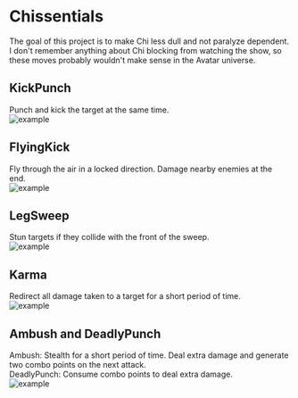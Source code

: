 # Chissentials

The goal of this project is to make Chi less dull and not paralyze dependent. 
I don't remember anything about Chi blocking from watching the show, so these moves probably wouldn't make sense in the Avatar universe.

## KickPunch
Punch and kick the target at the same time.  
![example](https://thumbs.gfycat.com/BoldCreamyAmericanbadger-size_restricted.gif "KickPunch")

## FlyingKick
Fly through the air in a locked direction. Damage nearby enemies at the end.  
![example](https://thumbs.gfycat.com/QuarterlyFalseHarrier-size_restricted.gif "FlyingKick")

## LegSweep
Stun targets if they collide with the front of the sweep.  
![example](https://thumbs.gfycat.com/SelfishIdealisticKrill-size_restricted.gif "LegSweep")

## Karma
Redirect all damage taken to a target for a short period of time.  
![example](https://thumbs.gfycat.com/MiniatureHiddenFunnelweaverspider-size_restricted.gif "Karma")

## Ambush and DeadlyPunch
Ambush: Stealth for a short period of time. Deal extra damage and generate two combo points on the next attack.  
DeadlyPunch: Consume combo points to deal extra damage.  
![example](https://thumbs.gfycat.com/ShrillDeterminedCatfish-size_restricted.gif "Ambush")
